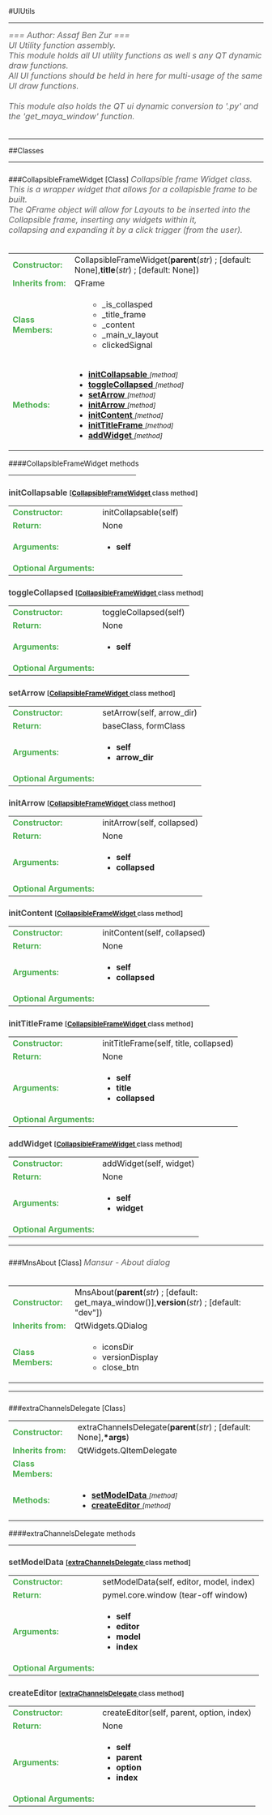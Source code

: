 <body>
#UIUtils
<hr width = 100%>
<font color = #5f5f5f size = 3pt>
<i>
=== Author: Assaf Ben Zur === <br>
UI Utility function assembly. <br>
This module holds all UI utility functions as well s any QT dynamic draw functions. <br>
All UI functions should be held in here for multi-usage of the same UI draw functions. <br>
 <br>
This module also holds the QT ui dynamic conversion to '.py' and the 'get_maya_window' function. <br>
 <br>
</font>
</i>
<hr width = 100%>
##Classes
<hr width = 100%>
<h5 id = "CollapsibleFrameWidget TARGET"></h5>
###CollapsibleFrameWidget [Class]
<font color = #5f5f5f size = 3pt>
<i>
Collapsible frame Widget class. <br>
This is a wrapper widget that allows for a collapisble frame to be built. <br>
The QFrame object will allow for Layouts to be inserted into the Collapsible frame, inserting any widgets within it,  <br>
collapsing and expanding it by a click trigger (from the user). <br>
</i>
<br>
</font>
<font size = 3pt>
<table>
<tr><td><b><font color = #4caf50>Constructor:  </font></b></td><td>CollapsibleFrameWidget(<b>parent</b>(<i>str</i>) ; [default: None],<b>title</b>(<i>str</i>) ; [default: None])</td></tr>
<tr><td><b><font color = #4caf50>Inherits from:  </font></b></td><td>QFrame</td></tr>
<tr><td><b><font color = #4caf50>Class Members:  </font></b></td>
<td><ul>
<ul>
<li>_is_collasped</li>
<li>_title_frame</li>
<li>_content</li>
<li>_main_v_layout</li>
<li>clickedSignal</li>
</ul>
</td></tr>
<tr><td><b><font color = #4caf50>Methods:  </font></b></td><td><ul>
<li><b><a href="#initCollapsableTARGET">initCollapsable </b></a> <font size = 2pt><i>[method]</i></font></li>
<li><b><a href="#toggleCollapsedTARGET">toggleCollapsed </b></a> <font size = 2pt><i>[method]</i></font></li>
<li><b><a href="#setArrowTARGET">setArrow </b></a> <font size = 2pt><i>[method]</i></font></li>
<li><b><a href="#initArrowTARGET">initArrow </b></a> <font size = 2pt><i>[method]</i></font></li>
<li><b><a href="#initContentTARGET">initContent </b></a> <font size = 2pt><i>[method]</i></font></li>
<li><b><a href="#initTitleFrameTARGET">initTitleFrame </b></a> <font size = 2pt><i>[method]</i></font></li>
<li><b><a href="#addWidgetTARGET">addWidget </b></a> <font size = 2pt><i>[method]</i></font></li>
</ul>
</td>
</tr>
</table></font>
####CollapsibleFrameWidget  methods
<hr width = 50%>
<h5 id = "initCollapsableTARGET"></h5><font color = 464646 size = 3><b>initCollapsable <font size = 2pt> [<a href="#CollapsibleFrameWidget TARGET">CollapsibleFrameWidget </a> class method] </font></font></b>
<font size = 3pt>
<table>
<tr><td><b><font color = #4caf50>Constructor:  </font></b></td><td>initCollapsable(self)</td></tr>
<tr><td><b><font color = #4caf50>Return:  </font></b></td><td>None</td></tr>
<tr><td><b><font color = #4caf50>Arguments:  </font></b></td>
<td><ul>
<li><b>self</b></li>
</ul></td>
</tr>
<tr><td><b><font color = #4caf50>Optional Arguments:  </font></b></td>
</tr>
</table></font>
<h5 id = "toggleCollapsedTARGET"></h5><font color = 464646 size = 3><b>toggleCollapsed <font size = 2pt> [<a href="#CollapsibleFrameWidget TARGET">CollapsibleFrameWidget </a> class method] </font></font></b>
<font size = 3pt>
<table>
<tr><td><b><font color = #4caf50>Constructor:  </font></b></td><td>toggleCollapsed(self)</td></tr>
<tr><td><b><font color = #4caf50>Return:  </font></b></td><td>None</td></tr>
<tr><td><b><font color = #4caf50>Arguments:  </font></b></td>
<td><ul>
<li><b>self</b></li>
</ul></td>
</tr>
<tr><td><b><font color = #4caf50>Optional Arguments:  </font></b></td>
</tr>
</table></font>
<h5 id = "setArrowTARGET"></h5><font color = 464646 size = 3><b>setArrow <font size = 2pt> [<a href="#CollapsibleFrameWidget TARGET">CollapsibleFrameWidget </a> class method] </font></font></b>
<font size = 3pt>
<table>
<tr><td><b><font color = #4caf50>Constructor:  </font></b></td><td>setArrow(self, arrow_dir)</td></tr>
<tr><td><b><font color = #4caf50>Return:  </font></b></td><td>baseClass, formClass</td></tr>
<tr><td><b><font color = #4caf50>Arguments:  </font></b></td>
<td><ul>
<li><b>self</b></li>
<li><b>arrow_dir</b></li>
</ul></td>
</tr>
<tr><td><b><font color = #4caf50>Optional Arguments:  </font></b></td>
</tr>
</table></font>
<h5 id = "initArrowTARGET"></h5><font color = 464646 size = 3><b>initArrow <font size = 2pt> [<a href="#CollapsibleFrameWidget TARGET">CollapsibleFrameWidget </a> class method] </font></font></b>
<font size = 3pt>
<table>
<tr><td><b><font color = #4caf50>Constructor:  </font></b></td><td>initArrow(self, collapsed)</td></tr>
<tr><td><b><font color = #4caf50>Return:  </font></b></td><td>None</td></tr>
<tr><td><b><font color = #4caf50>Arguments:  </font></b></td>
<td><ul>
<li><b>self</b></li>
<li><b>collapsed</b></li>
</ul></td>
</tr>
<tr><td><b><font color = #4caf50>Optional Arguments:  </font></b></td>
</tr>
</table></font>
<h5 id = "initContentTARGET"></h5><font color = 464646 size = 3><b>initContent <font size = 2pt> [<a href="#CollapsibleFrameWidget TARGET">CollapsibleFrameWidget </a> class method] </font></font></b>
<font size = 3pt>
<table>
<tr><td><b><font color = #4caf50>Constructor:  </font></b></td><td>initContent(self, collapsed)</td></tr>
<tr><td><b><font color = #4caf50>Return:  </font></b></td><td>None</td></tr>
<tr><td><b><font color = #4caf50>Arguments:  </font></b></td>
<td><ul>
<li><b>self</b></li>
<li><b>collapsed</b></li>
</ul></td>
</tr>
<tr><td><b><font color = #4caf50>Optional Arguments:  </font></b></td>
</tr>
</table></font>
<h5 id = "initTitleFrameTARGET"></h5><font color = 464646 size = 3><b>initTitleFrame <font size = 2pt> [<a href="#CollapsibleFrameWidget TARGET">CollapsibleFrameWidget </a> class method] </font></font></b>
<font size = 3pt>
<table>
<tr><td><b><font color = #4caf50>Constructor:  </font></b></td><td>initTitleFrame(self, title, collapsed)</td></tr>
<tr><td><b><font color = #4caf50>Return:  </font></b></td><td>None</td></tr>
<tr><td><b><font color = #4caf50>Arguments:  </font></b></td>
<td><ul>
<li><b>self</b></li>
<li><b>title</b></li>
<li><b>collapsed</b></li>
</ul></td>
</tr>
<tr><td><b><font color = #4caf50>Optional Arguments:  </font></b></td>
</tr>
</table></font>
<h5 id = "addWidgetTARGET"></h5><font color = 464646 size = 3><b>addWidget <font size = 2pt> [<a href="#CollapsibleFrameWidget TARGET">CollapsibleFrameWidget </a> class method] </font></font></b>
<font size = 3pt>
<table>
<tr><td><b><font color = #4caf50>Constructor:  </font></b></td><td>addWidget(self, widget)</td></tr>
<tr><td><b><font color = #4caf50>Return:  </font></b></td><td>None</td></tr>
<tr><td><b><font color = #4caf50>Arguments:  </font></b></td>
<td><ul>
<li><b>self</b></li>
<li><b>widget</b></li>
</ul></td>
</tr>
<tr><td><b><font color = #4caf50>Optional Arguments:  </font></b></td>
</tr>
</table></font>
<hr width = 100%>
<h5 id = "MnsAbout TARGET"></h5>
###MnsAbout [Class]
<font color = #5f5f5f size = 3pt>
<i>
Mansur - About dialog <br>
</i>
<br>
</font>
<font size = 3pt>
<table>
<tr><td><b><font color = #4caf50>Constructor:  </font></b></td><td>MnsAbout(<b>parent</b>(<i>str</i>) ; [default: get_maya_window()],<b>version</b>(<i>str</i>) ; [default: "dev"])</td></tr>
<tr><td><b><font color = #4caf50>Inherits from:  </font></b></td><td>QtWidgets.QDialog</td></tr>
<tr><td><b><font color = #4caf50>Class Members:  </font></b></td>
<td><ul>
<ul>
<li>iconsDir</li>
<li>versionDisplay</li>
<li>close_btn</li>
</ul>
</td></tr>
</tr>
</table></font>
<hr width = 100%>
<h5 id = "extraChannelsDelegate TARGET"></h5>
###extraChannelsDelegate [Class]
<font size = 3pt>
<table>
<tr><td><b><font color = #4caf50>Constructor:  </font></b></td><td>extraChannelsDelegate(<b>parent</b>(<i>str</i>) ; [default: None],<b>*args</b>)</td></tr>
<tr><td><b><font color = #4caf50>Inherits from:  </font></b></td><td>QtWidgets.QItemDelegate</td></tr>
<tr><td><b><font color = #4caf50>Class Members:  </font></b></td>
<td><ul>
</td></tr>
<tr><td><b><font color = #4caf50>Methods:  </font></b></td><td><ul>
<li><b><a href="#setModelDataTARGET">setModelData </b></a> <font size = 2pt><i>[method]</i></font></li>
<li><b><a href="#createEditorTARGET">createEditor </b></a> <font size = 2pt><i>[method]</i></font></li>
</ul>
</td>
</tr>
</table></font>
####extraChannelsDelegate  methods
<hr width = 50%>
<h5 id = "setModelDataTARGET"></h5><font color = 464646 size = 3><b>setModelData <font size = 2pt> [<a href="#extraChannelsDelegate TARGET">extraChannelsDelegate </a> class method] </font></font></b>
<font size = 3pt>
<table>
<tr><td><b><font color = #4caf50>Constructor:  </font></b></td><td>setModelData(self, editor, model, index)</td></tr>
<tr><td><b><font color = #4caf50>Return:  </font></b></td><td>pymel.core.window (tear-off window)</td></tr>
<tr><td><b><font color = #4caf50>Arguments:  </font></b></td>
<td><ul>
<li><b>self</b></li>
<li><b>editor</b></li>
<li><b>model</b></li>
<li><b>index</b></li>
</ul></td>
</tr>
<tr><td><b><font color = #4caf50>Optional Arguments:  </font></b></td>
</tr>
</table></font>
<h5 id = "createEditorTARGET"></h5><font color = 464646 size = 3><b>createEditor <font size = 2pt> [<a href="#extraChannelsDelegate TARGET">extraChannelsDelegate </a> class method] </font></font></b>
<font size = 3pt>
<table>
<tr><td><b><font color = #4caf50>Constructor:  </font></b></td><td>createEditor(self, parent, option, index)</td></tr>
<tr><td><b><font color = #4caf50>Return:  </font></b></td><td>None</td></tr>
<tr><td><b><font color = #4caf50>Arguments:  </font></b></td>
<td><ul>
<li><b>self</b></li>
<li><b>parent</b></li>
<li><b>option</b></li>
<li><b>index</b></li>
</ul></td>
</tr>
<tr><td><b><font color = #4caf50>Optional Arguments:  </font></b></td>
</tr>
</table></font>
